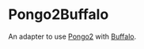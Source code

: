 Pongo2Buffalo
=============

An adapter to use [Pongo2](https://github.com/flosch/pongo2) with [Buffalo](https://github.com/gobuffalo/buffalo).